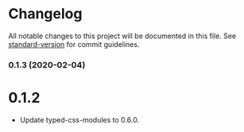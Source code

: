 # Changelog

All notable changes to this project will be documented in this file. See [standard-version](https://github.com/conventional-changelog/standard-version) for commit guidelines.

### 0.1.3 (2020-02-04)

# 0.1.2

- Update typed-css-modules to 0.6.0.
